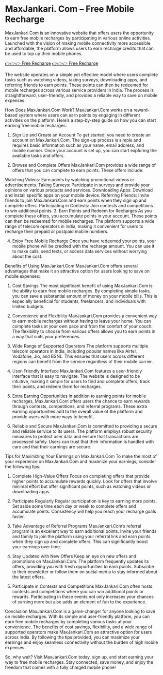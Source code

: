 # MaxJankari. Com – Free Mobile Recharge
MaxJankari.Com is an innovative website that offers users the opportunity to earn free mobile recharges by participating in various online activities. Launched with the vision of making mobile connectivity more accessible and affordable, the platform allows users to earn recharge credits that can be used to top up their mobile phones.

[👉👉👉 Free Recharge](https://bit.ly/4cvr6HW)
[👉👉👉 Free Recharge](https://bit.ly/4cvr6HW)

The website operates on a simple yet effective model where users complete tasks such as watching videos, taking surveys, downloading apps, and referring friends to earn points. These points can then be redeemed for mobile recharges across various service providers in India. The process is straightforward, user-friendly, and provides a reliable way to save on mobile expenses.

How Does MaxJankari.Com Work?
MaxJankari.Com works on a reward-based system where users can earn points by engaging in different activities on the platform. Here’s a step-by-step guide on how you can start earning free mobile recharges:

1. Sign Up and Create an Account
To get started, you need to create an account on MaxJankari.Com. The sign-up process is simple and requires basic information such as your name, email address, and mobile number. Once your account is set up, you can start exploring the available tasks and offers.

2. Browse and Complete Offers
MaxJankari.Com provides a wide range of offers that you can complete to earn points. These offers include:

Watching Videos: Earn points by watching promotional videos or advertisements.
Taking Surveys: Participate in surveys and provide your opinions on various products and services.
Downloading Apps: Download and install specific apps on your mobile device.
Referring Friends: Invite friends to join MaxJankari.Com and earn points when they sign up and complete offers.
Participating in Contests: Join contests and competitions to win additional points.
3. Earn Points and Redeem for Recharges
As you complete these offers, you accumulate points in your account. These points can then be redeemed for mobile recharges. The platform supports a wide range of telecom operators in India, making it convenient for users to recharge their prepaid or postpaid mobile numbers.

4. Enjoy Free Mobile Recharge
Once you have redeemed your points, your mobile phone will be credited with the recharge amount. You can use it to make calls, send texts, or access data services without worrying about the cost.

Benefits of Using MaxJankari.Com
MaxJankari.Com offers several advantages that make it an attractive option for users looking to save on mobile expenses:

1. Cost Savings
The most significant benefit of using MaxJankari.Com is the ability to earn free mobile recharges. By completing simple tasks, you can save a substantial amount of money on your mobile bills. This is especially beneficial for students, freelancers, and individuals with limited budgets.

2. Convenience and Flexibility
MaxJankari.Com provides a convenient way to earn mobile recharges without having to leave your home. You can complete tasks at your own pace and from the comfort of your couch. The flexibility to choose from various offers allows you to earn points in a way that suits your preferences.

3. Wide Range of Supported Operators
The platform supports multiple telecom operators in India, including popular names like Airtel, Vodafone, Jio, and BSNL. This ensures that users across different regions can benefit from the service regardless of their mobile carrier.

4. User-Friendly Interface
MaxJankari.Com features a user-friendly interface that is easy to navigate. The website is designed to be intuitive, making it simple for users to find and complete offers, track their points, and redeem them for recharges.

5. Extra Earning Opportunities
In addition to earning points for mobile recharges, MaxJankari.Com offers users the chance to earn rewards through contests, competitions, and referral programs. These extra earning opportunities add to the overall value of the platform and provide users with more ways to benefit.

6. Reliable and Secure
MaxJankari.Com is committed to providing a secure and reliable service to its users. The platform employs robust security measures to protect user data and ensure that transactions are processed safely. Users can trust that their information is handled with care and that their earnings are secure.

Tips for Maximizing Your Earnings on MaxJankari.Com
To make the most of your experience on MaxJankari.Com and maximize your earnings, consider the following tips:

1. Complete High-Value Offers
Focus on completing offers that provide higher points to accumulate rewards quickly. Look for offers that involve minimal effort but offer significant points, such as watching videos or downloading apps.

2. Participate Regularly
Regular participation is key to earning more points. Set aside some time each day or week to complete offers and accumulate points. Consistency will help you reach your recharge goals faster.

3. Take Advantage of Referral Programs
MaxJankari.Com’s referral program is an excellent way to earn additional points. Invite your friends and family to join the platform using your referral link and earn points when they sign up and complete offers. This can significantly boost your earnings over time.

4. Stay Updated with New Offers
Keep an eye on new offers and promotions on MaxJankari.Com. The platform frequently updates its offers, providing you with fresh opportunities to earn points. Subscribe to their newsletter or follow them on social media to stay informed about the latest offers.

5. Participate in Contests and Competitions
MaxJankari.Com often hosts contests and competitions where you can win additional points or rewards. Participating in these events not only increases your chances of earning more but also adds an element of fun to the experience.

Conclusion
MaxJankari.Com is a game-changer for anyone looking to save on mobile recharges. With its simple and user-friendly platform, you can earn free mobile recharges by completing various tasks at your convenience. The benefits of cost savings, flexibility, and a wide range of supported operators make MaxJankari.Com an attractive option for users across India. By following the tips provided, you can maximize your earnings and enjoy seamless connectivity without the burden of high mobile expenses.

So, why wait? Visit MaxJankari.Com today, sign up, and start earning your way to free mobile recharges. Stay connected, save money, and enjoy the freedom that comes with a fully charged mobile phone!
